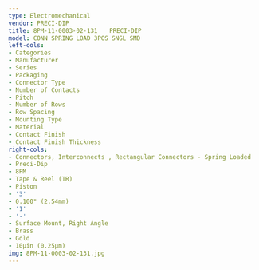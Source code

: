 ```yaml
---
type: Electromechanical
vendor: PRECI-DIP
title: 8PM-11-0003-02-131　　PRECI-DIP
model: CONN SPRING LOAD 3POS SNGL SMD
left-cols:
- Categories
- Manufacturer
- Series
- Packaging 
- Connector Type
- Number of Contacts
- Pitch
- Number of Rows
- Row Spacing
- Mounting Type
- Material
- Contact Finish
- Contact Finish Thickness
right-cols:
- Connectors, Interconnects , Rectangular Connectors - Spring Loaded
- Preci-Dip
- 8PM
- Tape & Reel (TR) 
- Piston
- '3'
- 0.100" (2.54mm)
- '1'
- '-'
- Surface Mount, Right Angle
- Brass
- Gold
- 10µin (0.25µm)
img: 8PM-11-0003-02-131.jpg
---
```

